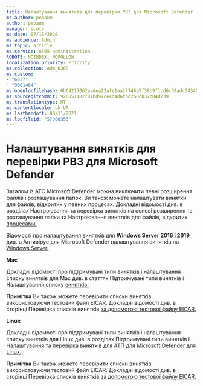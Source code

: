 ```yaml
---
title: Налаштування винятків для перевірки РВЗ для Microsoft Defender
ms.author: pebaum
author: pebaum
manager: scotv
ms.date: 07/16/2020
ms.audience: Admin
ms.topic: article
ms.service: o365-administration
ROBOTS: NOINDEX, NOFOLLOW
localization_priority: Priority
ms.collection: Adm_O365
ms.custom:
- "6027"
- "9001464"
ms.openlocfilehash: 0b64217062aadea22afe1aa17748a5f38b9f1cd6c59adc54345afe3c6f12bdc2
ms.sourcegitcommit: 920051182781bd97ce4d4d6fbd268cb37b84d239
ms.translationtype: MT
ms.contentlocale: uk-UA
ms.lasthandoff: 08/11/2021
ms.locfileid: "57900353"
---
```

# <a name="configuring-exclusions-for-microsoft-defender-atp-scan"></a>Налаштування винятків для перевірки РВЗ для Microsoft Defender

Загалом із АТС Microsoft Defender можна виключити певні розширення файлів і розташування папок. Ви також можете налаштувати винятки для файлів, відкритих у певних процесах. Докладні відомості див. в розділах Настроювання та перевірка винятків на основі розширення та розташування папки та Настроювання винятків для файлів, відкритих [процесами.](https://docs.microsoft.com/windows/security/threat-protection/microsoft-defender-antivirus/configure-process-opened-file-exclusions-microsoft-defender-antivirus) [](https://docs.microsoft.com/windows/security/threat-protection/microsoft-defender-antivirus/configure-extension-file-exclusions-microsoft-defender-antivirus)

Відомості про налаштування винятків для **Windows Server 2016 і 2019** див. в Антивірус для Microsoft Defender налаштування винятків на [Windows Server.](https://docs.microsoft.com/windows/security/threat-protection/microsoft-defender-antivirus/configure-server-exclusions-microsoft-defender-antivirus)

**Mac**

Докладні відомості про підтримувані типи винятків і налаштування списку [](https://docs.microsoft.com/windows/security/threat-protection/microsoft-defender-atp/mac-exclusions#supported-exclusion-types) винятків для Mac див. в статтях Підтримувані типи винятків і Налаштування списку [винятків.](https://docs.microsoft.com/windows/security/threat-protection/microsoft-defender-atp/mac-exclusions#how-to-configure-the-list-of-exclusions)

**Примітка** Ви також можете перевірити списки винятків, використовуючи тестовий файл EICAR. Докладні відомості див. в сторінці Перевірка списків винятків [за допомогою тестової файлу EICAR.](https://docs.microsoft.com/windows/security/threat-protection/microsoft-defender-atp/mac-exclusions#validate-exclusions-lists-with-the-eicar-test-file) 

**Linux**

Докладні відомості про підтримувані типи винятків і налаштування списку [](https://docs.microsoft.com/windows/security/threat-protection/microsoft-defender-atp/linux-exclusions#supported-exclusion-types) винятків для Linux див. в розділах Підтримувані типи винятків і Налаштування та перевірка винятків для АТП для [Microsoft Defender для Linux.](https://docs.microsoft.com/windows/security/threat-protection/microsoft-defender-atp/linux-exclusions)

**Примітка** Ви також можете перевірити списки винятків, використовуючи тестовий файл EICAR. Докладні відомості див. в сторінці Перевірка списків винятків [за допомогою тестової файлу EICAR.](https://docs.microsoft.com/windows/security/threat-protection/microsoft-defender-atp/linux-exclusions#validate-exclusions-lists-with-the-eicar-test-file) 
